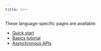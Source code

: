 ```yaml
---
title: C++
---
```


These language-specific pages are available:

- [Quick start](quickstart)
- [Basics tutorial](basics)
- [Asynchronous APIs](async)
